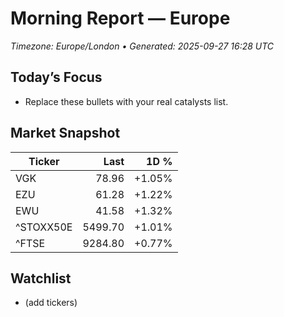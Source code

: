 # Morning Report — Europe
_Timezone: Europe/London • Generated: 2025-09-27 16:28 UTC_

## Today’s Focus
- Replace these bullets with your real catalysts list.

## Market Snapshot
| Ticker | Last | 1D % |
|---|---:|---:|
| VGK | 78.96 | +1.05% |
| EZU | 61.28 | +1.22% |
| EWU | 41.58 | +1.32% |
| ^STOXX50E | 5499.70 | +1.01% |
| ^FTSE | 9284.80 | +0.77% |

## Watchlist
- (add tickers)
